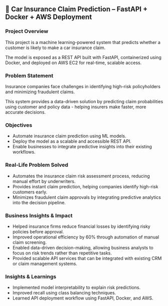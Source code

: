 ## 🚗 Car Insurance Claim Prediction – FastAPI + Docker + AWS Deployment
### Project Overview
This project is a machine learning-powered system that predicts whether a customer is likely to make a car insurance claim.

The model is exposed as a REST API built with FastAPI, containerized using Docker, and deployed on AWS EC2 for real-time, scalable access.

### Problem Statement
Insurance companies face challenges in identifying high-risk policyholders and minimizing fraudulent claims.

This system provides a data-driven solution by predicting claim probabilities using customer and policy data - helping insurers make faster, more accurate decisions.

### Objectives
- Automate insurance claim prediction using ML models.
- Deploy the model as a scalable and accessible REST API.
- Enable businesses to integrate predictive insights into their existing workflows.

### Real-Life Problem Solved
- Automates the insurance claim risk assessment process, reducing manual effort by underwriters.
- Provides instant claim prediction, helping companies identify high-risk customers early.
- Minimizes fraudulent claim approvals by integrating predictive analytics into the decision pipeline.

### Business Insights & Impact
- Helped insurance firms reduce financial losses by identifying risky policies before approval.
- Improved operational efficiency by 60% through automation of manual claim screening.
- Enabled data-driven decision-making, allowing business analysts to focus on risk trends rather than repetitive tasks.
- Provided scalable API services that can be integrated with existing CRM or claim management systems.

### Insights & Learnings
- Implemented model interpretability to explain risk predictions.
- Improved recall using class balancing techniques.
- Learned API deployment workflow using FastAPI, Docker, and AWS.
